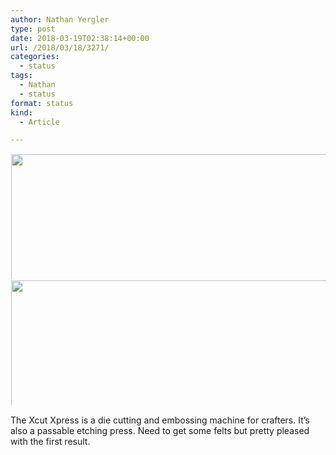 ```yaml
---
author: Nathan Yergler
type: post
date: 2018-03-19T02:38:14+00:00
url: /2018/03/18/3271/
categories:
  - status
tags:
  - Nathan
  - status
format: status
kind:
  - Article

---
```

[<img loading="lazy" src="http://status.yergler.net/uploads/2018/ac34dde6b1.jpg" width="449" height="600" style="display: inline-block; max-height: 200px; width: auto; padding: 1px;" class="sunlit_image" />][1][<img loading="lazy" src="http://status.yergler.net/uploads/2018/56aa841d00.jpg" width="449" height="600" style="display: inline-block; max-height: 200px; width: auto; padding: 1px;" class="sunlit_image" />][2]

The Xcut Xpress is a die cutting and embossing machine for crafters. It’s also a passable etching press. Need to get some felts but pretty pleased with the first result.

 [1]: http://status.yergler.net/uploads/2018/ac34dde6b1.jpg
 [2]: http://status.yergler.net/uploads/2018/56aa841d00.jpg